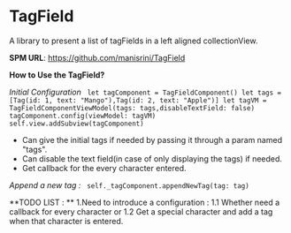 # TagField

A library to present a list of tagFields in a left aligned collectionView.

**SPM URL**: 
https://github.com/manisrini/TagField

**How to Use the TagField?**

*Initial Configuration*
` 
let tagComponent = TagFieldComponent()
let tags = [Tag(id: 1, text: "Mango"),Tag(id: 2, text: "Apple")]
let tagVM = TagFieldComponentViewModel(tags: tags,disableTextField: false)
tagComponent.config(viewModel: tagVM)
self.view.addSubview(tagComponent)
 `

- Can give the initial tags if needed by passing it through a param named "tags".
- Can disable the text field(in case of only displaying the tags) if needed.
- Get callback for the every character entered.

*Append a new tag :*
` self._tagComponent.appendNewTag(tag: tag)`

**TODO LIST : **
1.Need to introduce a configuration :
  1.1 Whether need a callback for every character or 
  1.2 Get a special character and add a tag when that character is entered.


